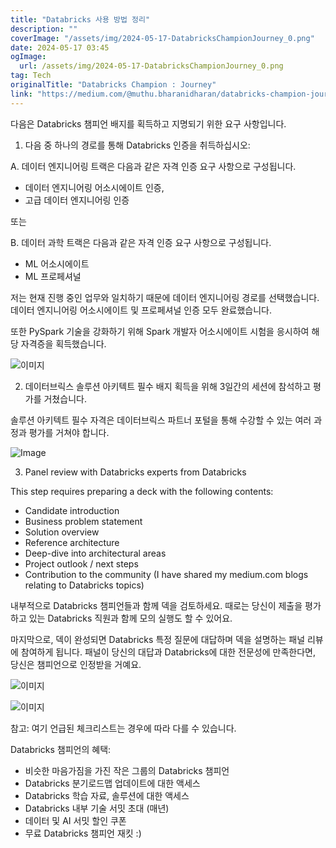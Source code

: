 ```yaml
---
title: "Databricks 사용 방법 정리"
description: ""
coverImage: "/assets/img/2024-05-17-DatabricksChampionJourney_0.png"
date: 2024-05-17 03:45
ogImage: 
  url: /assets/img/2024-05-17-DatabricksChampionJourney_0.png
tag: Tech
originalTitle: "Databricks Champion : Journey"
link: "https://medium.com/@muthu.bharanidharan/databricks-champion-journey-f3b423a2c319"
---
```



다음은 Databricks 챔피언 배지를 획득하고 지명되기 위한 요구 사항입니다.

1. 다음 중 하나의 경로를 통해 Databricks 인증을 취득하십시오:

<div class="content-ad"></div>

A. 데이터 엔지니어링 트랙은 다음과 같은 자격 인증 요구 사항으로 구성됩니다.

- 데이터 엔지니어링 어소시에이트 인증,
- 고급 데이터 엔지니어링 인증

또는

B. 데이터 과학 트랙은 다음과 같은 자격 인증 요구 사항으로 구성됩니다.

- ML 어소시에이트
- ML 프로페셔널

저는 현재 진행 중인 업무와 일치하기 때문에 데이터 엔지니어링 경로를 선택했습니다. 데이터 엔지니어링 어소시에이트 및 프로페셔널 인증 모두 완료했습니다.

<div class="content-ad"></div>

또한 PySpark 기술을 강화하기 위해 Spark 개발자 어소시에이트 시험을 응시하여 해당 자격증을 획득했습니다.

![이미지](/assets/img/2024-05-17-DatabricksChampionJourney_1.png)

2. 데이터브릭스 솔루션 아키텍트 필수 배지 획득을 위해 3일간의 세션에 참석하고 평가를 거쳤습니다.

솔루션 아키텍트 필수 자격은 데이터브릭스 파트너 포털을 통해 수강할 수 있는 여러 과정과 평가를 거쳐야 합니다.

<div class="content-ad"></div>


![Image](/assets/img/2024-05-17-DatabricksChampionJourney_2.png)

3. Panel review with Databricks experts from Databricks

This step requires preparing a deck with the following contents:

- Candidate introduction
- Business problem statement
- Solution overview
- Reference architecture
- Deep-dive into architectural areas
- Project outlook / next steps
- Contribution to the community (I have shared my medium.com blogs relating to Databricks topics)


<div class="content-ad"></div>

내부적으로 Databricks 챔피언들과 함께 덱을 검토하세요. 때로는 당신이 제출을 평가하고 있는 Databricks 직원과 함께 모의 실행도 할 수 있어요.

마지막으로, 덱이 완성되면 Databricks 특정 질문에 대답하며 덱을 설명하는 패널 리뷰에 참여하게 됩니다. 패널이 당신의 대답과 Databricks에 대한 전문성에 만족한다면, 당신은 챔피언으로 인정받을 거예요.

![이미지](/assets/img/2024-05-17-DatabricksChampionJourney_3.png)

![이미지](/assets/img/2024-05-17-DatabricksChampionJourney_4.png)


<div class="content-ad"></div>

참고: 여기 언급된 체크리스트는 경우에 따라 다를 수 있습니다.

Databricks 챔피언의 혜택:

- 비슷한 마음가짐을 가진 작은 그룹의 Databricks 챔피언
- Databricks 분기로드맵 업데이트에 대한 액세스
- Databricks 학습 자료, 솔루션에 대한 액세스
- Databricks 내부 기술 서밋 초대 (매년)
- 데이터 및 AI 서밋 할인 쿠폰
- 무료 Databricks 챔피언 재킷 :)